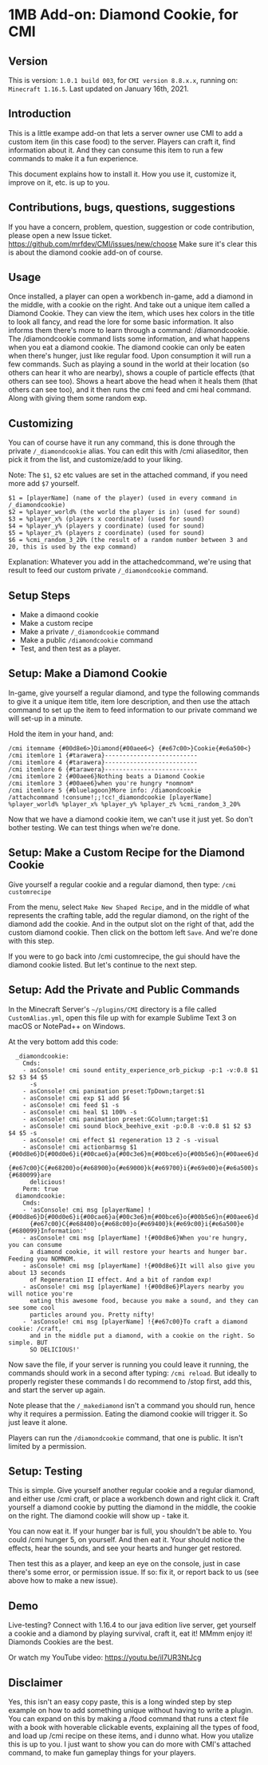 # 1MB Add-on: Diamond Cookie, for CMI

## Version

This is version: `1.0.1 build 003`, for `CMI version 8.8.x.x`, running on: `Minecraft 1.16.5`. 
Last updated on January 16th, 2021.

## Introduction

This is a little exampe add-on that lets a server owner use CMI to add a custom item (in this case food) to the server. Players can craft it, find information about it. And they can consume this item to run a few commands to make it a fun experience. 

This document explains how to install it. How you use it, customize it, improve on it, etc. is up to you.

## Contributions, bugs, questions, suggestions

If you have a concern, problem, question, suggestion or code contribution, please open a new Issue ticket.
https://github.com/mrfdev/CMI/issues/new/choose
Make sure it's clear this is about the diamond cookie add-on of course. 

## Usage

Once installed, a player can open a workbench in-game, add a diamond in the middle, with a cookie on the right. And take out a unique item called a Diamond Cookie. 
They can view the item, which uses hex colors in the title to look all fancy, and read the lore for some basic information. It also informs them there's more to learn through a command: /diamondcookie.
The /diamondcookie command lists some information, and what happens when you eat a diamond cookie.
The diamond cookie can only be eaten when there's hunger, just like regular food. 
Upon consumption it will run a few commands. Such as playing a sound in the world at their location (so others can hear it who are nearby), shows a couple of particle effects (that others can see too). Shows a heart above the head when it heals them (that others can see too), and it then runs the cmi feed and cmi heal command. Along with giving them some random exp.

## Customizing

You can of course have it run any command, this is done through the private `/_diamondcookie` alias. You can edit this with /cmi aliaseditor, then pick it from the list, and customize/add to your liking. 

Note: The `$1`, `$2` etc values are set in the attached command, if you need more add `$7` yourself. 
```
$1 = [playerName] (name of the player) (used in every command in /_diamondcookie)
$2 = %player_world% (the world the player is in) (used for sound)
$3 = %player_x% (players x coordinate) (used for sound)
$4 = %player_y% (players y coordinate) (used for sound)
$5 = %player_z% (players z coordinate) (used for sound)
$6 = %cmi_random_3_20% (the result of a random number between 3 and 20, this is used by the exp command)
```

Explanation: Whatever you add in the attachedcommand, we're using that result to feed our custom private `/_diamondcookie` command. 

## Setup Steps

- Make a dimaond cookie
- Make a custom recipe
- Make a private `/_diamondcookie` command
- Make a public `/diamondcookie` command
- Test, and then test as a player.

## Setup: Make a Diamond Cookie

In-game, give yourself a regular diamond, and type the following commands to give it a unique item title, item lore description, and then use the attach command to set up the item to feed information to our private command we will set-up in a minute.

Hold the item in your hand, and:
```
/cmi itemname {#00d8e6>}Diamond{#00aee6<} {#e67c00>}Cookie{#e6a500<}
/cmi itemlore 1 {#tarawera}--------------------------
/cmi itemlore 4 {#tarawera}--------------------------
/cmi itemlore 6 {#tarawera}--------------------------
/cmi itemlore 2 {#00aee6}Nothing beats a Diamond Cookie
/cmi itemlore 3 {#00aee6}when you're hungry *nomnom*
/cmi itemlore 5 {#bluelagoon}More info: /diamondcookie
/attachcommand !consume!;;!cc!_diamondcookie [playerName] %player_world% %player_x% %player_y% %player_z% %cmi_random_3_20%
```

Now that we have a diamond cookie item, we can't use it just yet. So don't bother testing. We can test things when we're done. 

## Setup: Make a Custom Recipe for the Diamond Cookie
Give yourself a regular cookie and a regular diamond, then type:
`/cmi customrecipe`

From the menu, select `Make New Shaped Recipe`, and in the middle of what represents the crafting table, add the regular diamond, on the right of the diamond add the cookie. And in the output slot on the right of that, add the custom diamond cookie. Then click on the bottom left `Save`. And we're done with this step. 

If you were to go back into /cmi customrecipe, the gui should have the diamond cookie listed. But let's continue to the next step.

## Setup: Add the Private and Public Commands

In the Minecraft Server's `~/plugins/CMI` directory is a file called `CustomAlias.yml`, open this file up with for example Sublime Text 3 on macOS or NotePad++ on Windows.

At the very bottom add this code:
```
  _diamondcookie:
    Cmds:
    - asConsole! cmi sound entity_experience_orb_pickup -p:1 -v:0.8 $1 $2 $3 $4 $5
      -s
    - asConsole! cmi panimation preset:TpDown;target:$1
    - asConsole! cmi exp $1 add $6
    - asConsole! cmi feed $1 -s
    - asConsole! cmi heal $1 100% -s
    - asConsole! cmi panimation preset:GColumn;target:$1
    - asConsole! cmi sound block_beehive_exit -p:0.8 -v:0.8 $1 $2 $3 $4 $5 -s
    - asConsole! cmi effect $1 regeneration 13 2 -s -visual
    - asConsole! cmi actionbarmsg $1 {#00d8e6}D{#00d0e6}i{#00cae6}a{#00c3e6}m{#00bce6}o{#00b5e6}n{#00aee6}d
      {#e67c00}C{#e68200}o{#e68900}o{#e69000}k{#e69700}i{#e69e00}e{#e6a500}s {#680099}are
      delicious!
    Perm: true
  diamondcookie:
    Cmds:
    - 'asConsole! cmi msg [playerName] !{#00d8e6}D{#00d0e6}i{#00cae6}a{#00c3e6}m{#00bce6}o{#00b5e6}n{#00aee6}d
      {#e67c00}C{#e68400}o{#e68c00}o{#e69400}k{#e69c00}i{#e6a500}e {#680099}Information:'
    - asConsole! cmi msg [playerName] !{#00d8e6}When you're hungry, you can consume
      a diamond cookie, it will restore your hearts and hunger bar. Feeding you NOMNOM.
    - asConsole! cmi msg [playerName] !{#00d8e6}It will also give you about 13 seconds
      of Regeneration II effect. And a bit of random exp!
    - asConsole! cmi msg [playerName] !{#00d8e6}Players nearby you will notice you're
      eating this awesome food, because you make a sound, and they can see some cool
      particles around you. Pretty nifty!
    - 'asConsole! cmi msg [playerName] !{#e67c00}To craft a diamond cookie: /craft,
      and in the middle put a diamond, with a cookie on the right. So simple. BUT
      SO DELICIOUS!'
```
Now save the file, if your server is running you could leave it running, the commands should work in a second after typing: `/cmi reload`. But ideally to properly register these commands I do recommend to /stop first, add this, and start the server up again. 

Note please that the `/_makediamond` isn't a command you should run, hence why it requires a permission. Eating the diamond cookie will trigger it. So just leave it alone. 

Players can run the `/diamondcookie` command, that one is public. It isn't limited by a permission. 

## Setup: Testing

This is simple. Give yourself another regular cookie and a regular diamond, and either use /cmi craft, or place a workbench down and right click it. Craft yourself a diamond cookie by putting the diamond in the middle, the cookie on the right. The diamond cookie will show up - take it. 

You can now eat it. If your hunger bar is full, you shouldn't be able to. You could /cmi hunger 5, on yourself. And then eat it. Your should notice the effects, hear the sounds, and see your hearts and hunger get restored. 

Then test this as a player, and keep an eye on the console, just in case there's some error, or permission issue. If so: fix it, or report back to us (see above how to make a new issue).

## Demo

Live-testing? Connect with 1.16.4 to our java edition live server, get yourself a cookie and a diamond by playing survival, craft it, eat it! MMmm enjoy it! Diamonds Cookies are the best.

Or watch my YouTube video: https://youtu.be/iI7UR3NtJcg

## Disclaimer

Yes, this isn't an easy copy paste, this is a long winded step by step example on how to add something unique without having to write a plugin. You can expand on this by making a /food command that runs a ctext file with a book with hoverable clickable events, explaining all the types of food, and load up /cmi recipe on these items, and i dunno what. How you utalize this is up to you. I just want to show you can do more with CMI's attached command, to make fun gameplay things for your players. 